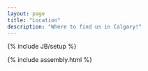 ```yaml
---
layout: page
title: "Location"
description: "Where to find us in Calgary!"
---
```

{% include JB/setup %}

{% include assembly.html %}